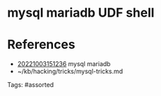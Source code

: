 # mysql mariadb UDF shell

# References
- [20221003151236](/zet/20221003151236/) mysql mariadb
- ~/kb/hacking/tricks/mysql-tricks.md

Tags:
    #assorted

